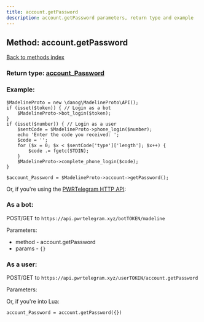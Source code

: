 ```yaml
---
title: account.getPassword
description: account.getPassword parameters, return type and example
---
```

## Method: account.getPassword  
[Back to methods index](index.md)




### Return type: [account\_Password](../types/account_Password.md)

### Example:


```
$MadelineProto = new \danog\MadelineProto\API();
if (isset($token)) { // Login as a bot
    $MadelineProto->bot_login($token);
}
if (isset($number)) { // Login as a user
    $sentCode = $MadelineProto->phone_login($number);
    echo 'Enter the code you received: ';
    $code = '';
    for ($x = 0; $x < $sentCode['type']['length']; $x++) {
        $code .= fgetc(STDIN);
    }
    $MadelineProto->complete_phone_login($code);
}

$account_Password = $MadelineProto->account->getPassword();
```

Or, if you're using the [PWRTelegram HTTP API](https://pwrtelegram.xyz):

### As a bot:

POST/GET to `https://api.pwrtelegram.xyz/botTOKEN/madeline`

Parameters:

* method - account.getPassword
* params - `{}`



### As a user:

POST/GET to `https://api.pwrtelegram.xyz/userTOKEN/account.getPassword`

Parameters:




Or, if you're into Lua:

```
account_Password = account.getPassword({})
```

